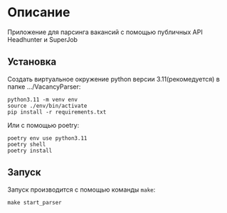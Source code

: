# Описание
Приложение для парсинга вакансий с помощью публичных API Headhunter и SuperJob

## Установка
Создать виртуальное окружение python версии 3.11(рекомедуется) в папке .../VacancyParser:

    python3.11 -m venv env
    source ./env/bin/activate
    pip install -r requirements.txt

Или с помощью poetry:

    poetry env use python3.11
    poetry shell
    poetry install

## Запуск
Запуск производится с помощью команды ```make```:

    make start_parser